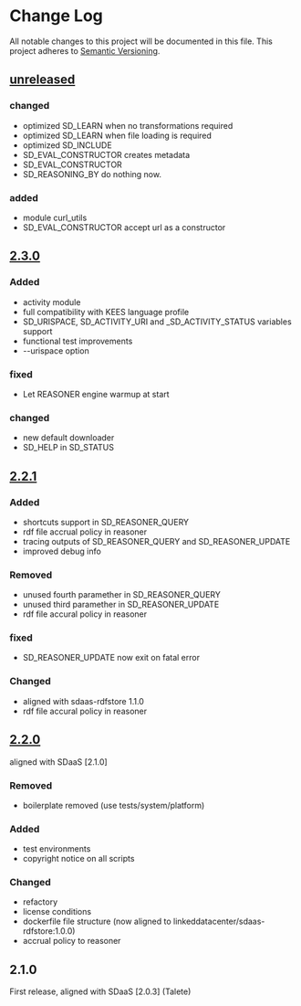 # Change Log
All notable changes to this project will be documented in this file.
This project adheres to [Semantic Versioning](http://semver.org/).

## [unreleased]

### changed

- optimized SD_LEARN when no transformations required
- optimized SD_LEARN when file loading is required
- optimized SD_INCLUDE
- SD_EVAL_CONSTRUCTOR creates metadata
- SD_EVAL_CONSTRUCTOR
- SD_REASONING_BY do nothing now.

### added

- module curl_utils
- SD_EVAL_CONSTRUCTOR accept url as a constructor


## [2.3.0]

### Added

- activity module
- full compatibility with KEES language profile
- SD_URISPACE,  SD_ACTIVITY_URI and _SD_ACTIVITY_STATUS variables support
- functional test improvements
- --urispace option

### fixed

- Let REASONER engine warmup at start

### changed

- new default downloader
- SD_HELP in SD_STATUS

## [2.2.1]

### Added

- shortcuts support in SD_REASONER_QUERY
- rdf file accrual policy in reasoner
- tracing outputs of SD_REASONER_QUERY and SD_REASONER_UPDATE
- improved debug info

### Removed

- unused fourth paramether in SD_REASONER_QUERY
- unused third paramether in SD_REASONER_UPDATE
- rdf file accural policy in reasoner

### fixed

- SD_REASONER_UPDATE now exit on fatal error

### Changed

- aligned with sdaas-rdfstore 1.1.0
- rdf file accural policy in reasoner

## [2.2.0]

aligned with SDaaS [2.1.0] 

### Removed

- boilerplate removed (use tests/system/platform)

### Added

- test environments
- copyright notice on all scripts

### Changed

- refactory
- license conditions
- dockerfile file structure (now aligned to linkeddatacenter/sdaas-rdfstore:1.0.0)
- accrual policy to reasoner

## 2.1.0

First release, aligned with SDaaS [2.0.3] (Talete)


[Unreleased]: https://bitbucket.org/linkeddatacenter/sdaas/compare/master%0D2.3.0
[2.3.0]: https://bitbucket.org/linkeddatacenter/sdaas/compare/2.3.0%0D2.2.1
[2.2.1]: https://bitbucket.org/linkeddatacenter/sdaas/compare/2.2.1%0D2.2.0
[2.2.0]: https://bitbucket.org/linkeddatacenter/sdaas/compare/2.2.0%0D2.1.0
